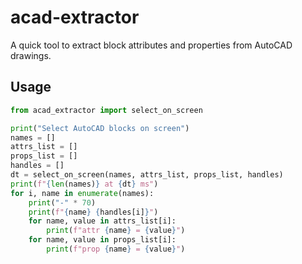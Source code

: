 # acad-extractor

A quick tool to extract block attributes and properties from AutoCAD drawings.

## Usage

```python
from acad_extractor import select_on_screen

print("Select AutoCAD blocks on screen")
names = []
attrs_list = []
props_list = []
handles = []
dt = select_on_screen(names, attrs_list, props_list, handles)
print(f"{len(names)} at {dt} ms")
for i, name in enumerate(names):
    print("-" * 70)
    print(f"{name} {handles[i]}")
    for name, value in attrs_list[i]:
        print(f"attr {name} = {value}")
    for name, value in props_list[i]:
        print(f"prop {name} = {value}")
```
